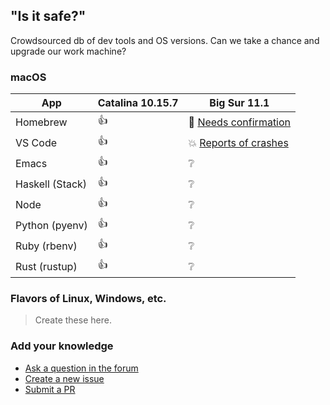 ## "Is it safe?"

Crowdsourced db of dev tools and OS versions. Can we take a chance and upgrade our work machine?

### macOS

App             | Catalina 10.15.7 | Big Sur 11.1
--------------- | ---------------- | ------------ 
Homebrew        | :+1: | :thinking: [Needs confirmation](https://brew.sh/2020/12/01/homebrew-2.6.0/)
VS Code         | :+1: | :boom: [Reports of crashes](https://developercommunity.visualstudio.com/content/problem/1273360/visual-studio-code-151-crashes-mac-os-big-sur.html)
Emacs           | :+1: | :grey_question:
Haskell (Stack) | :+1: | :grey_question:
Node            | :+1: | :grey_question:
Python (pyenv)  | :+1: | :grey_question:
Ruby (rbenv)    | :+1: | :grey_question:
Rust (rustup)   | :+1: | :grey_question:

### Flavors of Linux, Windows, etc.

> Create these here.

### Add your knowledge

* [Ask a question in the forum](https://github.com/dogweather/safe-to-upgrade/discussions)
* [Create a new issue](https://github.com/dogweather/safe-to-upgrade/issues)
* [Submit a PR](https://github.com/dogweather/safe-to-upgrade/edit/master/README.md)

